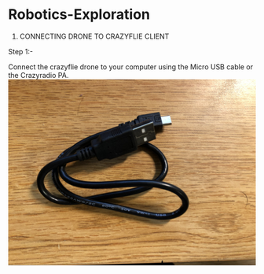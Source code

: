 # Robotics-Exploration

1) CONNECTING DRONE TO CRAZYFLIE CLIENT

Step 1:-

Connect the crazyflie drone to your computer using the Micro USB cable or the Crazyradio PA.
![Micro Usb](images/IMG_2577.jpg)
